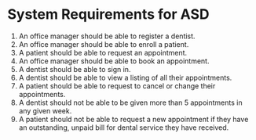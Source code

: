 # System Requirements for ASD

1. An office manager should be able to register a dentist.
2. An office manager should be able to enroll a patient.
3. A patient should be able to request an appointment.
4. An office manager should be able to book an appointment.
5. A dentist should be able to sign in.
6. A dentist should be able to view a listing of all their appointments.
7. A patient should be able to request to cancel or change their appointments.
8. A dentist should not be able to be given more than 5 appointments in any given week.
9. A patient should not be able to request a new appointment if they have an outstanding, unpaid bill for dental service they have received.
